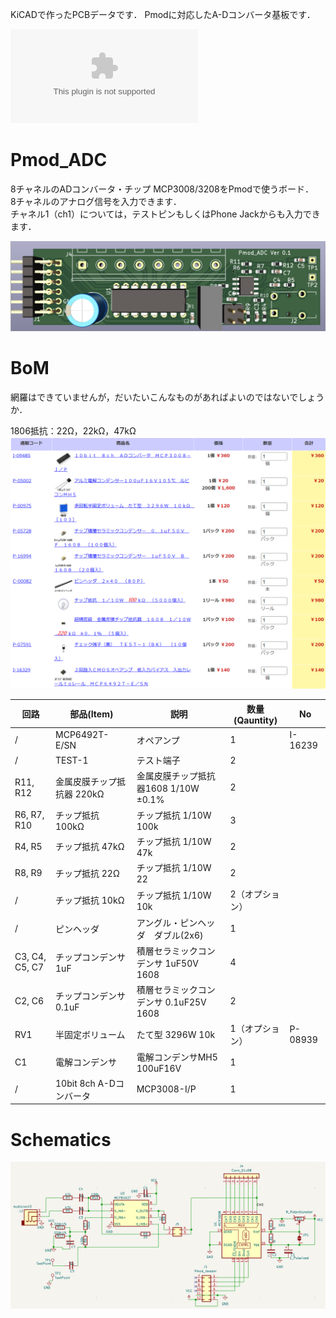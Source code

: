 KiCADで作ったPCBデータです．
Pmodに対応したA-Dコンバータ基板です．  

![Gerber data](kikit/Pmod_ADC.zip)

# Pmod_ADC
8チャネルのADコンバータ・チップ MCP3008/3208をPmodで使うボード．  
8チャネルのアナログ信号を入力できます．  
チャネル1（ch1）については，テストピンもしくはPhone Jackからも入力できます．  

![](adc.png)

# BoM
網羅はできていませんが，だいたいこんなものがあればよいのではないでしょうか．  


1806抵抗：22Ω，22kΩ，47kΩ  
![](bom.png)


回路 | 部品(Item) | 説明 | 数量(Qauntity) | No
---|---|---|---|---
 / | MCP6492T-E/SN | オペアンプ | 1 | I-16239
 / | TEST-1 | テスト端子 | 2 | 
R11, R12 | 金属皮膜チップ抵抗器 220kΩ | 金属皮膜チップ抵抗器1608 1/10W ±0.1% | 2 | 
R6, R7, R10 | チップ抵抗 100kΩ | チップ抵抗 1/10W 100k | 3 | 
R4, R5 | チップ抵抗 47kΩ | チップ抵抗 1/10W 47k | 2 | 
R8, R9 | チップ抵抗 22Ω | チップ抵抗 1/10W 22 | 2 | 
 / | チップ抵抗 10kΩ | チップ抵抗 1/10W 10k | 2（オプション） | 
 / | ピンヘッダ | アングル・ピンヘッダ　ダブル(2x6) | 1 | 
C3, C4, C5, C7 | チップコンデンサ 1uF | 積層セラミックコンデンサ 1uF50V 1608 | 4 | 
C2, C6 | チップコンデンサ 0.1uF | 積層セラミックコンデンサ 0.1uF25V 1608 | 2 | 
RV1 | 半固定ボリューム | たて型 3296W 10k | 1（オプション）| P-08939
C1 | 電解コンデンサ | 電解コンデンサMH5 100uF16V | 1 | 
 / | 10bit 8ch A-Dコンバータ | MCP3008-I/P  | 1 | 


# Schematics
![](adc_schematics.png)
